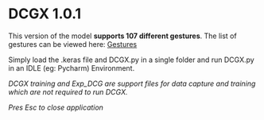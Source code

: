 # DCGX 1.0.1
This version of the model **supports 107 different gestures**. The list of gestures can be viewed here:
[Gestures](https://drive.google.com/file/d/1603w3bCaFuYwvJoOqmAXtl877bUn0C_T/view?usp=sharing)

Simply load the .keras file and DCGX.py in a single folder and run DCGX.py in an IDLE (eg: Pycharm) Environment.

_DCGX training and Exp_DCG are support files for data capture and training which are not required to run DCGX._

_Pres Esc to close application_
